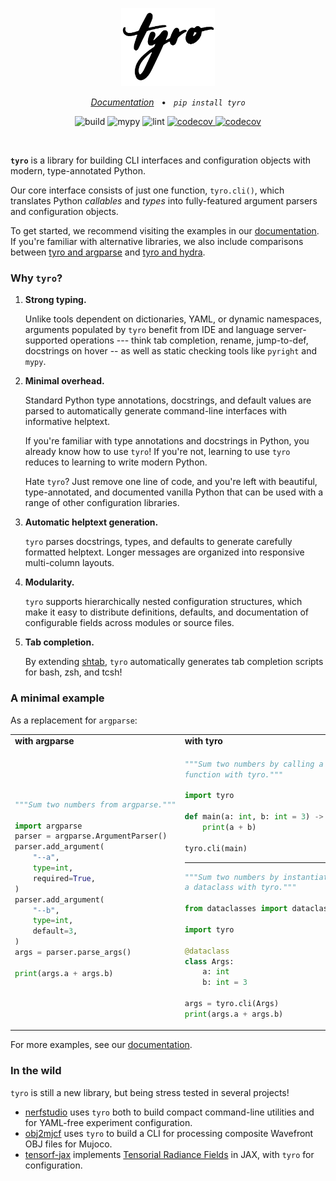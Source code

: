 <p align="center">
<img src="docs/source/_static/logo-light.svg" alt="tyro logo" width="150" />
</p>

<p align="center">
    <em><a href="https://brentyi.github.io/dcargs">Documentation</a></em>
    &nbsp;&nbsp;&bull;&nbsp;&nbsp;
    <em><code>pip install tyro</code></em>
</p>

<p align="center">
    <img alt="build" src="https://github.com/brentyi/dcargs/workflows/build/badge.svg" />
    <img alt="mypy" src="https://github.com/brentyi/dcargs/workflows/mypy/badge.svg?branch=master" />
    <img alt="lint" src="https://github.com/brentyi/dcargs/workflows/lint/badge.svg" />
    <a href="https://codecov.io/gh/brentyi/dcargs">
        <img alt="codecov" src="https://codecov.io/gh/brentyi/dcargs/branch/master/graph/badge.svg" />
    </a>
    <a href="https://pypi.org/project/dcargs/">
        <img alt="codecov" src="https://img.shields.io/pypi/pyversions/dcargs" />
    </a>
</p>

<br />

<strong><code>tyro</code></strong> is a library for building CLI interfaces and
configuration objects with modern, type-annotated Python.

Our core interface consists of just one function, `tyro.cli()`, which translates
Python _callables_ and _types_ into fully-featured argument parsers and
configuration objects.

To get started, we recommend visiting the examples in our
[documentation](https://brentyi.github.io/dcargs). If you're familiar with
alternative libraries, we also include comparisons between [tyro and argparse]()
and [tyro and hydra]().


### Why `tyro`?

1. **Strong typing.**

   Unlike tools dependent on dictionaries, YAML, or dynamic namespaces,
   arguments populated by `tyro` benefit from IDE and language server-supported
   operations --- think tab completion, rename, jump-to-def, docstrings on hover
   -- as well as static checking tools like `pyright` and `mypy`.

2. **Minimal overhead.**

   Standard Python type annotations, docstrings, and default values are parsed
   to automatically generate command-line interfaces with informative helptext.

   If you're familiar with type annotations and docstrings in Python, you
   already know how to use `tyro`! If you're not, learning to use `tyro` reduces
   to learning to write modern Python.

   Hate `tyro`? Just remove one line of code, and you're left with beautiful,
   type-annotated, and documented vanilla Python that can be used with a range
   of other configuration libraries.

3. **Automatic helptext generation.**

   `tyro` parses docstrings, types, and defaults to generate carefully formatted
   helptext. Longer messages are organized into responsive multi-column layouts.

4. **Modularity.**

   `tyro` supports hierarchically nested configuration structures, which make it
   easy to distribute definitions, defaults, and documentation of configurable
   fields across modules or source files.

5. **Tab completion.**

   By extending [shtab](https://github.com/iterative/shtab), `tyro`
   automatically generates tab completion scripts for bash, zsh, and tcsh!


### A minimal example

As a replacement for `argparse`:

<table align="">
<tr>
    <td><strong>with argparse</strong></td>
    <td><strong>with tyro</strong></td>
</tr>
<tr>
<td>

```python
"""Sum two numbers from argparse."""

import argparse
parser = argparse.ArgumentParser()
parser.add_argument(
    "--a",
    type=int,
    required=True,
)
parser.add_argument(
    "--b",
    type=int,
    default=3,
)
args = parser.parse_args()

print(args.a + args.b)
```

</td>
<td>

```python
"""Sum two numbers by calling a
function with tyro."""

import tyro

def main(a: int, b: int = 3) -> None:
    print(a + b)

tyro.cli(main)
```

---

```python
"""Sum two numbers by instantiating
a dataclass with tyro."""

from dataclasses import dataclass

import tyro

@dataclass
class Args:
    a: int
    b: int = 3

args = tyro.cli(Args)
print(args.a + args.b)
```

</td>
</tr>
</table>

For more examples, see our [documentation](https://brentyi.github.io/dcargs).

### In the wild

`tyro` is still a new library, but being stress tested in several projects!

- [nerfstudio](https://github.com/nerfstudio-project/nerfstudio/) uses `tyro`
  both to build compact command-line utilities and for YAML-free experiment
  configuration.
- [obj2mjcf](https://github.com/kevinzakka/obj2mjcf) uses `tyro` to build a CLI
  for processing composite Wavefront OBJ files for Mujoco.
- [tensorf-jax](https://github.com/brentyi/tensorf-jax/) implements
  [Tensorial Radiance Fields](https://apchenstu.github.io/TensoRF/) in JAX, with
  `tyro` for configuration.
